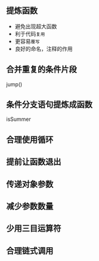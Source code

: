 ## 提炼函数

- 避免出现超大函数
- 利于代码`复用`
- 更容易`覆写`
- 良好的命名，注释的作用

## 合并重复的条件片段

jump()

## 条件分支语句提炼成函数

isSummer

## 合理使用循环

## 提前让函数退出

## 传递对象参数

## 减少参数数量

## 少用三目运算符

## 合理链式调用